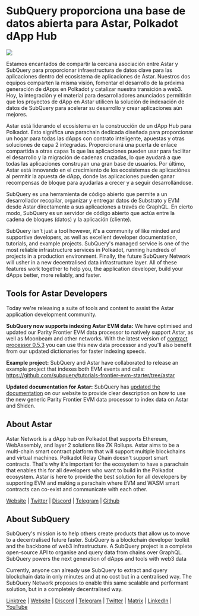 # SubQuery proporciona una base de datos abierta para Astar, Polkadot dApp Hub

![](https://miro.medium.com/max/1400/1*VtFbnTYV48Y5mpZtwZsdXA.png)

Estamos encantados de compartir la cercana asociación entre Astar y SubQuery para proporcionar infraestructura de datos clave para las aplicaciones dentro del ecosistema de aplicaciones de Astar. Nuestros dos equipos comparten la misma visión, fomentar el desarrollo de la próxima generación de dApps en Polkadot y catalizar nuestra transición a web3. Hoy, la integración y el material para desarrolladores anunciados permitirán que los proyectos de dApp en Astar utilicen la solución de indexación de datos de SubQuery para acelerar su desarrollo y crear aplicaciones aún mejores.

Astar está liderando el ecosistema en la construcción de un dApp Hub para Polkadot. Esto significa una parachain dedicada diseñada para proporcionar un hogar para todas las dApps con contrato inteligente, apuestas y otras soluciones de capa 2 integradas. Proporcionará una puerta de enlace compartida a otras capas 1s que las aplicaciones pueden usar para facilitar el desarrollo y la migración de cadenas cruzadas, lo que ayudará a que todas las aplicaciones construyan una gran base de usuarios. Por último, Astar está innovando en el crecimiento de los ecosistemas de aplicaciónes al permitir la apuesta de dApp, donde las aplicaciones pueden ganar recompensas de bloque para ayudarlas a crecer y a seguir desarrollándose.

SubQuery es una herramienta de código abierto que permite a un desarrollador recopilar, organizar y entregar datos de Substrato y EVM desde Astar directamente a sus aplicaciones a través de GraphQL. En cierto modo, SubQuery es un servidor de código abierto que actúa entre la cadena de bloques (datos) y la aplicación (cliente).

SubQuery isn't just a tool however, it's a community of like minded and supportive developers, as well as excellent developer documentation, tutorials, and example projects. SubQuery's managed service is one of the most reliable infrastructure services in Polkadot, running hundreds of projects in a production environment. Finally, the future SubQuery Network will usher in a new decentralised data infrastructure layer. All of these features work together to help you, the application developer, build your dApps better, more reliably, and faster.

## **Tools for Astar Developers**

Today we're releasing a suite of tools and content to assist the Astar application development community.

**SubQuery now supports indexing Astar EVM data:** We have optimised and updated our Parity Frontier EVM data processor to natively support Astar, as well as Moonbeam and other networks. With the latest version of [contract processor 0.5.3](https://github.com/subquery/subql/releases/tag/contract-processors%2F0.5.3) you can use this new data processor and you'll also benefit from our updated dictionaries for faster indexing speeds.

**Example project:** SubQuery and Astar have collaborated to release an example project that indexes both EVM events and calls: https://github.com/subquery/tutorials-frontier-evm-starter/tree/astar

**Updated documentation for Astar:** SubQuery has [updated the documentation](https://university.subquery.network/build/substrate-evm.html) on our website to provide clear description on how to use the new generic Parity Frontier EVM data processor to index data on Astar and Shiden.

## About Astar

Astar Network is a dApp hub on Polkadot that supports Ethereum, WebAssembly, and layer 2 solutions like ZK Rollups. Astar aims to be a multi-chain smart contract platform that will support multiple blockchains and virtual machines. Polkadot Relay Chain doesn't support smart contracts. That's why it's important for the ecosystem to have a parachain that enables this for all developers who want to build in the Polkadot ecosystem. Astar is here to provide the best solution for all developers by supporting EVM and making a parachain where EVM and WASM smart contracts can co-exist and communicate with each other.

[Website](https://astar.network/) | [Twitter](https://twitter.com/AstarNetwork) | [Discord](https://discord.gg/Z3nC9U4) | [Telegram](https://t.me/PlasmOfficial) | [Github](https://github.com/AstarNetwork)

## About SubQuery

SubQuery's mission is to help others create products that allow us to move to a decentralised future faster. SubQuery is a blockchain developer toolkit and the backbone of web3 infrastructure. A SubQuery project is a complete open-source API to organise and query data from chains over GraphQL. SubQuery powers the next generation of dApps and tools with web3 data

Currently, anyone can already use SubQuery to extract and query blockchain data in only minutes and at no cost but in a centralised way. The SubQuery Network proposes to enable this same scalable and performant solution, but in a completely decentralised way.

[Linktree](https://linktr.ee/subquerynetwork) | [Website](https://subquery.network/) | [Discord](https://discord.com/invite/78zg8aBSMG) | [Telegram](https://t.me/subquerynetwork) | [Twitter](https://twitter.com/subquerynetwork) | [Matrix](https://matrix.to/#/#subquery:matrix.org) | [LinkedIn](https://www.linkedin.com/company/subquery) | [YouTube](https://www.youtube.com/channel/UCi1a6NUUjegcLHDFLr7CqLw)
